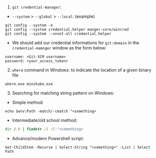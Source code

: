 1. `git credential-manager`:

- `--system` > `--global` > `--local`: (example)

```git
git config --system -e
git config --system credential.helper manger-core/wincred
git config --system --unset-all credential.helper
```

- We should add our credential informations for `git:domain` in the `credential-mamnger` window as the form below:

```credential
username: <Git-SCM username>
password: <your_access_token>
```

2. `where` command in Windows: to indicate the location of a given binary file

```pwsh
where.exe minikube.exe
```

3. Searching for matching string pattern on Windows:

- Simple method:

```pwsh
echo $env:Path -match/-cmatch "<something>
```

- Intermediate/old school method:

```cmd
dir /-D | findstr /I /C:"<something>
```

- Advance/modern Powershell script:

```pwsh
Get-ChildItem -Recurse | Select-String "<something>" -List | Select Path
```